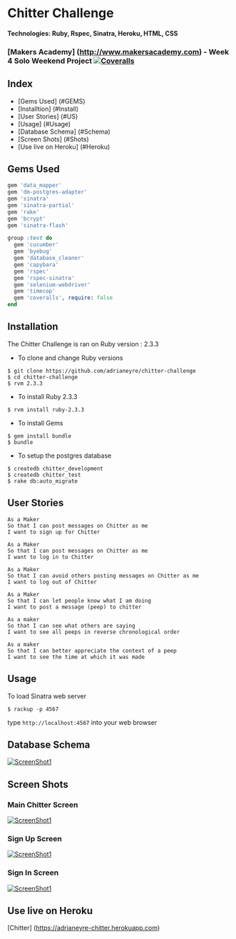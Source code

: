 # Chitter Challenge
#### Technologies: Ruby, Rspec, Sinatra, Heroku, HTML, CSS
### [Makers Academy] (http://www.makersacademy.com) - Week 4 Solo Weekend Project [![Coveralls](https://camo.githubusercontent.com/8f47be91a0ee2f287efe64a0a9c1de10c213c772/68747470733a2f2f636f766572616c6c732e696f2f6275696c64732f393839333235392f6261646765)](https://github.com/adrianeyre/chitter-challenge)

## Index
* [Gems Used] (#GEMS)
* [Installtion] (#Install)
* [User Stories] (#US)
* [Usage] (#Usage)
* [Database Schema] (#Schema)
* [Screen Shots] (#Shots)
* [Use live on Heroku] (#Heroku)

## <a name="GEMS">Gems Used</a>
```ruby
gem 'data_mapper'
gem 'dm-postgres-adapter'
gem 'sinatra'
gem 'sinatra-partial'
gem 'rake'
gem 'bcrypt'
gem 'sinatra-flash'

group :test do
  gem 'cucumber'
  gem 'byebug'
  gem 'database_cleaner'
  gem 'capybara'
  gem 'rspec'
  gem 'rspec-sinatra'
  gem 'selenium-webdriver'
  gem 'timecop'
  gem 'coveralls', require: false
end
```

## <a name="Install">Installation</a>
The Chitter Challenge is ran on Ruby version : 2.3.3

* To clone and change Ruby versions
```shell
$ git clone https://github.com/adrianeyre/chitter-challenge
$ cd chitter-challenge
$ rvm 2.3.3
```
* To install Ruby 2.3.3
```shell
$ rvm install ruby-2.3.3
```
* To install Gems
```shell
$ gem install bundle
$ bundle
```
* To setup the postgres database
```
$ createdb chitter_development
$ createdb chitter_test
$ rake db:auto_migrate
```

## <a name="US">User Stories</a>
```
As a Maker
So that I can post messages on Chitter as me
I want to sign up for Chitter

As a Maker
So that I can post messages on Chitter as me
I want to log in to Chitter

As a Maker
So that I can avoid others posting messages on Chitter as me
I want to log out of Chitter

As a Maker
So that I can let people know what I am doing  
I want to post a message (peep) to chitter

As a maker
So that I can see what others are saying  
I want to see all peeps in reverse chronological order

As a maker
So that I can better appreciate the context of a peep
I want to see the time at which it was made
```

## <a name="Usage">Usage</a>
To load Sinatra web server
```shell
$ rackup -p 4567
```
type `http://localhost:4567` into your web browser

## <a name="Schema">Database Schema</a>
[![ScreenShot1](https://raw.githubusercontent.com/adrianeyre/chitter-challenge/master/images/schema.png)](https://raw.githubusercontent.com/adrianeyre/chitter-challenge/master/images/schema.png "Database Schema")

## <a name="Shots">Screen Shots</a>
### Main Chitter Screen
[![ScreenShot1](https://raw.githubusercontent.com/adrianeyre/chitter-challenge/master/images/screenshot1.png)](https://raw.githubusercontent.com/adrianeyre/chitter-challenge/master/images/screenshot1.png "Screen Shot 1")

### Sign Up Screen
[![ScreenShot1](https://raw.githubusercontent.com/adrianeyre/chitter-challenge/master/images/screenshot2.png)](https://raw.githubusercontent.com/adrianeyre/chitter-challenge/master/images/screenshot2.png "Screen Shot 2")

### Sign In Screen
[![ScreenShot1](https://raw.githubusercontent.com/adrianeyre/chitter-challenge/master/images/screenshot3.png)](https://raw.githubusercontent.com/adrianeyre/chitter-challenge/master/images/screenshot3.png "Screen Shot 3")

## <a name="Heroku">Use live on Heroku</a>

[Chitter] (https://adrianeyre-chitter.herokuapp.com)
